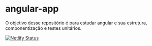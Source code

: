 # angular-app

O objetivo desse repositório é para estudar angular e sua estrutura, componentização e testes unitários.


[![Netlify Status](https://api.netlify.com/api/v1/badges/689a0a5f-4189-44fb-b8ad-9e574324da5f/deploy-status)](https://app.netlify.com/sites/laughing-wilson-e536a9/deploys)